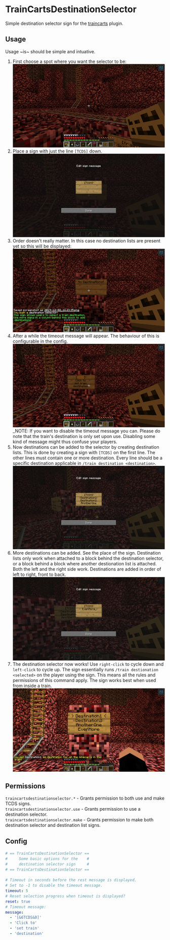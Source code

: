 # TrainCartsDestinationSelector
Simple destination selector sign for the [traincarts](https://www.spigotmc.org/resources/traincarts.39592/) plugin.

## Usage
Usage ~is~ should be simple and intuative.
1. First choose a spot where you want the selector to be:
   ![Find a Spot](https://raw.githubusercontent.com/7kasper/TrainCartsDestinationSelector/master/resources/01-spot.png)
2. Place a sign with just the line `[TCDS]` down.
   ![Place TCDS Sign](https://raw.githubusercontent.com/7kasper/TrainCartsDestinationSelector/master/resources/02-selector.png)
3. Order doesn't really matter. In this case no destination lists are present yet so this will be displayed:
   ![Selector Result](https://raw.githubusercontent.com/7kasper/TrainCartsDestinationSelector/master/resources/03-selectorresult.png)
4. After a while the timeout message will appear. The behaviour of this is configurable in the config.
   ![Selector Timeout](https://raw.githubusercontent.com/7kasper/TrainCartsDestinationSelector/master/resources/04-selectorthing.png)
   _NOTE: If you want to disable the timeout message you can. Please do note that the train's destination is only set upon use. Disabling some kind of message might thus confuse your players.
5. Now destinations can be added to the selector by creating destination lists.
   This is done by creating a sign with `[TCDS]` on the first line. The other lines must contain one or more destination. Every line should be a specific destination applicable in `/train destination <destination>`.
   ![Destination List](https://raw.githubusercontent.com/7kasper/TrainCartsDestinationSelector/master/resources/05-destonationlist.png)
6. More destinations can be added. See the place of the sign. Destination lists only work when attached to a block behind the destination selector, or a block behind a block where another destionation list is attached. Both the left and the right side work. Destinations are added in order of left to right, front to back.
   ![More Destinations](https://raw.githubusercontent.com/7kasper/TrainCartsDestinationSelector/master/resources/06-moredestination.png)
7. The destination selector now works! Use `right-click` to cycle down and `left-click` to cycle up. The sign essentially runs `/train destionation <selected>` on the player using the sign. This means all the rules and permissions of this command apply. The sign works best when used from inside a train.
   ![Profit](https://raw.githubusercontent.com/7kasper/TrainCartsDestinationSelector/master/resources/07-profit.png)
   
## Permissions
`traincartsdestinationselector.*` - Grants permission to both use and make TCDS signs.  
`traincartsdestinationselector.use` - Grants permission to use a destination selector.  
`traincartsdestinationselector.make` - Grants permission to make both destination selector and destination list signs.
   
## Config
```YAML
# == TrainCartsDestinationSelector ==
#     Some basic options for the    #
#     destination selector sign     #
# == TrainCartsDestinationSelector ==

# Timeout in seconds before the rest message is displayed.
# Set to -1 to disable the timeout message.
timeout: 5
# Reset selection progress when timeout is displayed?
reset: true
# Timeout message:
message:
  - '[&6TCDS&0]'
  - 'Click to'
  - 'set train'
  - 'destination'
```
